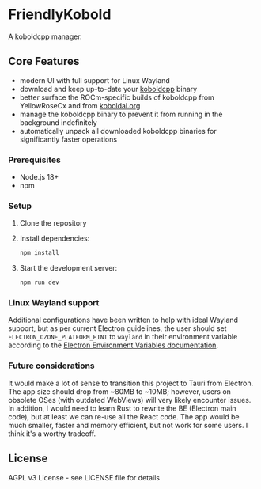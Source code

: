 # FriendlyKobold

A koboldcpp manager.

## Core Features

- modern UI with full support for Linux Wayland
- download and keep up-to-date your [koboldcpp](https://github.com/LostRuins/koboldcpp/releases) binary
- better surface the ROCm-specific builds of koboldcpp from YellowRoseCx and from [koboldai.org](https://koboldai.org/cpplinuxrocm)
- manage the koboldcpp binary to prevent it from running in the background indefinitely
- automatically unpack all downloaded koboldcpp binaries for significantly faster operations

### Prerequisites

- Node.js 18+
- npm

### Setup

1. Clone the repository
2. Install dependencies:

   ```bash
   npm install
   ```

3. Start the development server:

   ```bash
   npm run dev
   ```

### Linux Wayland support

Additional configurations have been written to help with ideal Wayland support, but as per current Electron guidelines, the user should set `ELECTRON_OZONE_PLATFORM_HINT` to `wayland` in their environment variable according to the [Electron Environment Variables documentation](https://www.electronjs.org/docs/latest/api/environment-variables#electron_ozone_platform_hint-linux).

### Future considerations

It would make a lot of sense to transition this project to Tauri from Electron. The app size should drop from ~80MB to ~10MB; however, users on obsolete OSes (with outdated WebViews) will very likely encounter issues. In addition, I would need to learn Rust to rewrite the BE (Electron main code), but at least we can re-use all the React code. The app would be much smaller, faster and memory efficient, but not work for some users. I think it's a worthy tradeoff.

## License

AGPL v3 License - see LICENSE file for details
